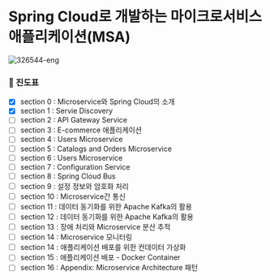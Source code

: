 # Spring Cloud로 개발하는 마이크로서비스 애플리케이션(MSA)

![326544-eng](https://github.com/DAHLIACHOI/SpringCloud_MSA/assets/48826098/03fc2f0b-1847-4bba-a2c8-f9c526037081)

### 🌱 진도표
- [x] section 0 : Microservice와 Spring Cloud의 소개
- [x] section 1 : Servie Discovery
- [ ] section 2 : API Gateway Service
- [ ] section 3 : E-commerce 애플리케이션
- [ ] section 4 : Users Microservice
- [ ] section 5 : Catalogs and Orders Microservice
- [ ] section 6 : Users Microservice
- [ ] section 7 : Configuration Service
- [ ] section 8 : Spring Cloud Bus
- [ ] section 9 : 설정 정보와 암호화 처리
- [ ] section 10 : Microservice간 통신
- [ ] section 11 : 데이터 동기화를 위한 Apache Kafka의 활용
- [ ] section 12 : 데이터 동기화를 위한 Apache Kafka의 활용
- [ ] section 13 : 장애 처리와 Microservice 분산 추적
- [ ] section 14 : Microservice 모니터링
- [ ] section 14 : 애플리케이션 배포를 위한 컨데이터 가상화
- [ ] section 15 : 애플리케이션 배포 - Docker Container
- [ ] section 16 : Appendix: Microservice Architecture 패턴
